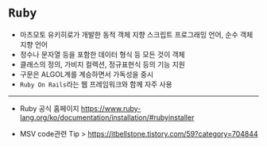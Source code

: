 # `Ruby`

* 마츠모토 유키히로가 개발한 동적 객체 지향 스크립트 프로그래밍 언어, 순수 객체 지향 언어
* 정수나 문자열 등을 포함한 데이터 형식 등 모든 것이 객체 
* 클래스의 정의, 가비지 컬렉션, 정규표현식 등의 기능 지원
* 구문은 ALGOL계를 계승하면서 가독성을 중시
* `Ruby On Rails`라는 웹 프레임워크와 함께 자주 사용

---
* Ruby 공식 홈페이지
  https://www.ruby-lang.org/ko/documentation/installation/#rubyinstaller


* MSV code관련 Tip > https://itbellstone.tistory.com/59?category=704844
